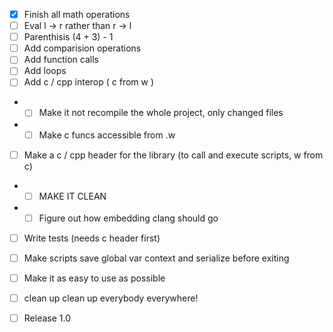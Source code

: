 - [x] Finish all math operations
- [ ] Eval l -> r rather than r -> l
- [ ] Parenthisis (4 + 3) - 1 
- [ ] Add comparision operations
- [ ] Add function calls
- [ ] Add loops
- [ ] Add c / cpp interop ( c from w )
- - [ ] Make it not recompile the whole project, only changed files
- - [ ] Make c funcs accessible from .w
- [ ] Make a c / cpp header for the library (to call and execute scripts, w from c)
- - [ ] MAKE IT CLEAN
- - [ ] Figure out how embedding clang should go
- [ ] Write tests (needs c header first)
- [ ] Make scripts save global var context and serialize before exiting 

- [ ] Make it as easy to use as possible
- [ ] clean up clean up everybody everywhere!
- [ ] Release 1.0